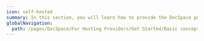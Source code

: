 ```yaml
---
icon: self-hosted
summary: In this section, you will learn how to provide the DocSpace portal as a SaaS solution on your own servers using our API methods.
globalNavigation:
  path: /pages/DocSpace/For Hosting Providers/Get Started/Basic concepts/index.md
---
```

